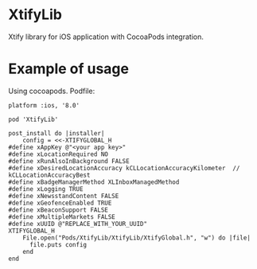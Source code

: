 XtifyLib
========

Xtify library for iOS application with CocoaPods integration.

Example of usage
========

Using cocoapods. Podfile:

```
platform :ios, '8.0'

pod 'XtifyLib'

post_install do |installer|
    config = <<-XTIFYGLOBAL_H
#define xAppKey @"<your app key>"
#define xLocationRequired NO
#define xRunAlsoInBackground FALSE
#define xDesiredLocationAccuracy kCLLocationAccuracyKilometer  // kCLLocationAccuracyBest
#define xBadgeManagerMethod XLInboxManagedMethod
#define xLogging TRUE
#define xNewsstandContent FALSE
#define xGeofenceEnabled TRUE
#define xBeaconSupport FALSE
#define xMultipleMarkets FALSE
#define xUUID @"REPLACE_WITH_YOUR_UUID"
XTIFYGLOBAL_H
    File.open("Pods/XtifyLib/XtifyLib/XtifyGlobal.h", "w") do |file|
      file.puts config
    end
end
```
